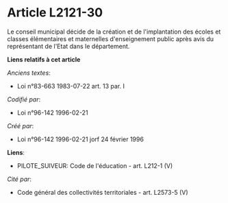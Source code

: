 # Article L2121-30

Le conseil municipal décide de la création et de l'implantation des écoles et classes élémentaires et maternelles
d'enseignement public après avis du représentant de l'Etat dans le département.

**Liens relatifs à cet article**

_Anciens textes_:

  - Loi n°83-663 1983-07-22 art. 13 par. I

_Codifié par_:

  - Loi n°96-142 1996-02-21

_Créé par_:

  - Loi n°96-142 1996-02-21 jorf 24 février 1996

**Liens**:

  - PILOTE_SUIVEUR: Code de l'éducation - art. L212-1 (V)

_Cité par_:

  - Code général des collectivités territoriales - art. L2573-5 (V)

